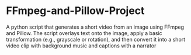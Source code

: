 # FFmpeg-and-Pillow-Project
A python script that generates a short video from an image using FFmpeg and Pillow. The script overlays text onto the image, apply a basic transformation (e.g., grayscale or rotation), and then convert it into a short video clip with background music and captions with a narrator
